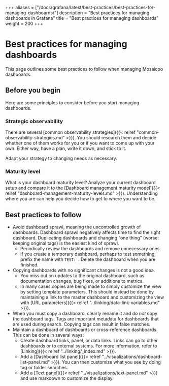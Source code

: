 +++
aliases = ["/docs/grafana/latest/best-practices/best-practices-for-managing-dashboards/"]
description = "Best practices for managing dashboards in Grafana"
title = "Best practices for managing dashboards"
weight = 200
+++

# Best practices for managing dashboards

This page outlines some best practices to follow when managing Mosaicoo dashboards.

## Before you begin

Here are some principles to consider before you start managing dashboards.

### Strategic observability

There are several [common observability strategies]({{< relref "common-observability-strategies.md" >}}). You should research them and decide whether one of them works for you or if you want to come up with your own. Either way, have a plan, write it down, and stick to it.

Adapt your strategy to changing needs as necessary.

### Maturity level

What is your dashboard maturity level? Analyze your current dashboard setup and compare it to the [Dashboard management maturity model]({{< relref "dashboard-management-maturity-levels.md" >}}). Understanding where you are can help you decide how to get to where you want to be.

## Best practices to follow

- Avoid dashboard sprawl, meaning the uncontrolled growth of dashboards. Dashboard sprawl negatively affects time to find the right dashboard. Duplicating dashboards and changing “one thing” (worse: keeping original tags) is the easiest kind of sprawl.
  - Periodically review the dashboards and remove unnecessary ones.
  - If you create a temporary dashboard, perhaps to test something, prefix the name with `TEST: `. Delete the dashboard when you are finished.
- Copying dashboards with no significant changes is not a good idea.
  - You miss out on updates to the original dashboard, such as documentation changes, bug fixes, or additions to metrics.
  - In many cases copies are being made to simply customize the view by setting template parameters. This should instead be done by maintaining a link to the master dashboard and customizing the view with [URL parameters]({{< relref "../linking/data-link-variables.md" >}}).
- When you must copy a dashboard, clearly rename it and _do not_ copy the dashboard tags. Tags are important metadata for dashboards that are used during search. Copying tags can result in false matches.
- Maintain a dashboard of dashboards or cross-reference dashboards. This can be done in several ways:
  - Create dashboard links, panel, or data links. Links can go to other dashboards or to external systems. For more information, refer to [Linking]({{< relref "../linking/_index.md" >}}).
  - Add a [Dashboard list panel]({{< relref "../visualizations/dashboard-list-panel.md" >}}). You can then customize what you see by doing tag or folder searches.
  - Add a [Text panel]({{< relref "../visualizations/text-panel.md" >}}) and use markdown to customize the display.
